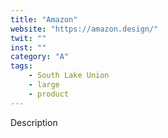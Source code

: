 ```yaml
---
title: "Amazon"
website: "https://amazon.design/"
twit: ""
inst: ""
category: "A"
tags:
    - South Lake Union
    - large
    - product
---
```


Description
